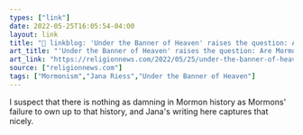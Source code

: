 ```yaml
---
types: ["link"]
date: 2022-05-25T16:05:54-04:00
layout: link
title: "🔗 linkblog: 'Under the Banner of Heaven' raises the question: Are Mormons dangerous?'"
art_title: "'Under the Banner of Heaven' raises the question: Are Mormons dangerous?"
art_link: "https://religionnews.com/2022/05/25/under-the-banner-of-heaven-raises-the-question-are-mormons-dangerous/"
source: ["religionnews.com"]
tags: ["Mormonism","Jana Riess","Under the Banner of Heaven"]
---
```

I suspect that there is nothing as damning in Mormon history as Mormons' failure to own up to that history, and Jana's writing here captures that nicely.
 
